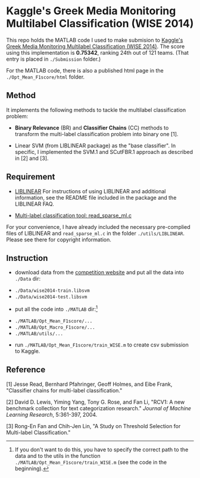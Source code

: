 # Kaggle's Greek Media Monitoring Multilabel Classification (WISE 2014)
  
This repo holds the MATLAB code I used to make submision to [Kaggle's Greek Media Monitoring Multilabel Classification (WISE 2014)](http://www.kaggle.com/c/wise-2014). The score using this implementation is **0.75342**, ranking 24th out of 121 teams. (That entry is placed in `./Submission` folder.)

For the MATLAB code, there is also a published html page in the `./Opt_Mean_F1score/html` folder.


## Method

It implements the following methods to tackle the multilabel classification problem:

* **Binary Relevance** (BR) and **Classifier Chains** (CC) methods to transform the multi-label classification problem into binary one [1].

* Linear SVM (from LIBLINEAR package) as the "base classifier". In specific, I implemented the SVM.1 and SCutFBR.1 approach as described in [2] and [3].


## Requirement

- [LIBLINEAR](http://www.csie.ntu.edu.tw/~cjlin/liblinear/) For instructions of using LIBLINEAR and additional information, see the README file included in the package and the LIBLINEAR FAQ.
  
- [Multi-label classification tool: read_sparse_ml.c](http://www.csie.ntu.edu.tw/~cjlin/libsvmtools/multilabel/)
  

For your convenience, I have already included the necessary pre-complied files of LIBLINEAR and `read_sparse_ml.c` in the folder `./utils/LIBLINEAR`. Please see there for copyright information.
  
  
## Instruction

* download data from the [competition website](http://www.kaggle.com/c/wise-2014/data) and put all the data into `./Data` dir:
 - `./Data/wise2014-train.libsvm`
 - `./Data/wise2014-test.libsvm`
 
* put all the code into `./MATLAB` dir:[^1]
 - `./MATLAB/Opt_Mean_F1score/...`
 - `./MATLAB/Opt_Macro_F1score/...`
 - `./MATLAB/utils/...`

* run `./MATLAB/Opt_Mean_F1score/train_WISE.m` to create csv submission to Kaggle.

[^1]: If you don't want to do this, you have to specify the correct path to the data and to the utils in the function `./MATLAB/Opt_Mean_F1score/train_WISE.m` (see the code in the beginning).


## Reference
[1] Jesse Read, Bernhard Pfahringer, Geoff Holmes, and Eibe Frank, "Classifier chains for multi-label classification."

[2] David D. Lewis, Yiming Yang, Tony G. Rose, and Fan Li, "RCV1: A new benchmark collection for text categorization research." *Journal of Machine Learning Research*, 5:361-397, 2004.

[3] Rong-En Fan and Chih-Jen Lin, "A Study on Threshold Selection for Multi-label Classification."
